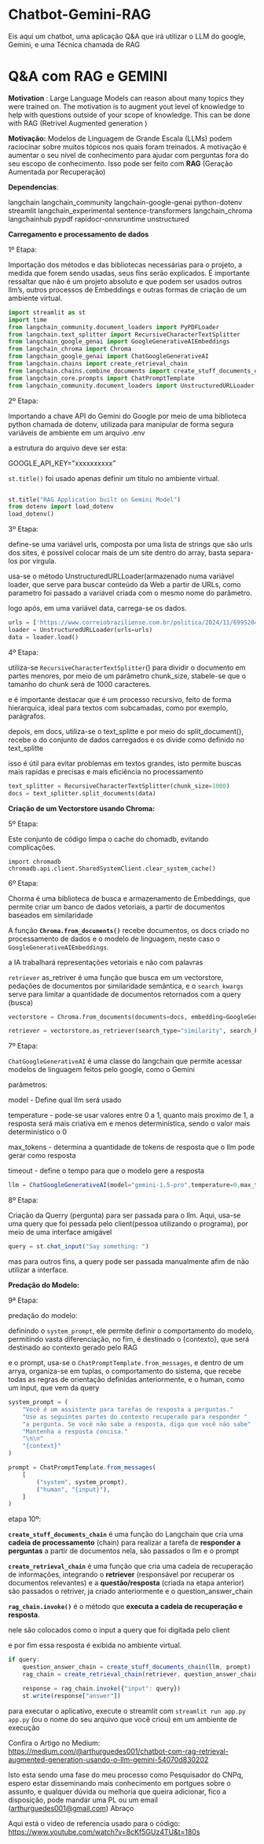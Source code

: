 # Chatbot-Gemini-RAG
Eis aqui um chatbot, uma aplicação Q&amp;A que irá utilizar o LLM do google, Gemini, e uma Técnica chamada de RAG
# Q&A com RAG e GEMINI

**Motivation** : Large Language Models can reason about many topics they were trained on. The motivation is to augment yout level of knowledge to help with questions outside of your scope of knowledge. This can be done with RAG (Retrivel Augmented generation )

**Motivação:** Modelos de Linguagem de Grande Escala (LLMs) podem raciocinar sobre muitos tópicos nos quais foram treinados. A motivação é aumentar o seu nível de conhecimento para ajudar com perguntas fora do seu escopo de conhecimento. Isso pode ser feito com **RAG** (Geração Aumentada por Recuperação)

**Dependencias**:

langchain
langchain_community
langchain-google-genai
python-dotenv
streamlit
langchain_experimental
sentence-transformers
langchain_chroma
langchainhub
pypdf
rapidocr-onnxruntime
unstructured

**Carregamento e processamento de dados**

1º Etapa:

 Importação dos métodos e das bibliotecas necessárias para o projeto, a  medida que forem sendo usadas, seus fins serão explicados. É importante ressaltar que não é um projeto absoluto e que podem ser usados outros llm’s, outros processos de Embeddings e outras formas de criação de um ambiente virtual.

```python
import streamlit as st
import time
from langchain_community.document_loaders import PyPDFLoader
from langchain.text_splitter import RecursiveCharacterTextSplitter
from langchain_google_genai import GoogleGenerativeAIEmbeddings
from langchain_chroma import Chroma
from langchain_google_genai import ChatGoogleGenerativeAI
from langchain.chains import create_retrieval_chain
from langchain.chains.combine_documents import create_stuff_documents_chain
from langchain_core.prompts import ChatPromptTemplate
from langchain_community.document_loaders import UnstructuredURLLoader

```

2º Etapa: 

Importando a chave API do Gemini do Google por meio de uma biblioteca python chamada de dotenv, utilizada para manipular de forma segura variáveis de ambiente em um arquivo .env

a estrutura do arquivo deve ser esta:

GOOGLE_API_KEY="xxxxxxxxxx”

`st.title()` foi usado apenas definir um titulo no ambiente virtual.

```python

st.title("RAG Application built on Gemini Model")
from dotenv import load_dotenv
load_dotenv()
```

3º Etapa:

define-se uma variável urls, composta por uma lista de strings que são urls dos sites, é possível colocar mais de um site dentro do array, basta separa-los por virgula.

usa-se o método UnstructuredURLLoader(armazenado numa variável loader, que serve para buscar conteúdo da Web a partir de URLs, como parametro foi passado a variável criada com o mesmo nome do parâmetro.

logo após, em uma variável data, carrega-se os dados.

```python
urls = ['https://www.correiobraziliense.com.br/politica/2024/11/6995204-mp-tcu-pede-suspensao-dos-salarios-de-bolsonaro-e-outros-militares.html']
loader = UnstructuredURLLoader(urls=urls)
data = loader.load()
```

4º Etapa: 

utiliza-se `RecursiveCharacterTextSplitter`() para dividir o documento em partes menores, por meio de um parâmetro chunk_size, stabele-se que o tamanho do chunk será de 1000 caracteres.

e é importante destacar que é um processo recursivo, feito de forma hierarquica, ideal para textos com subcamadas, como por exemplo, parágrafos.

depois, em docs, utiliza-se o text_splitte e por meio do split_document(), recebe o do conjunto de dados carregados e os divide como definido no text_splitte

isso é útil para evitar problemas em textos grandes, isto permite buscas mais rapidas e precisas e mais eficiência no processamento

```python
text_splitter = RecursiveCharacterTextSplitter(chunk_size=1000)
docs = text_splitter.split_documents(data)

```

**Criação de um Vectorstore usando Chroma:**

5º Etapa: 

Este conjunto de código limpa o cache do chomadb, evitando complicações.

```
import chromadb
chromadb.api.client.SharedSystemClient.clear_system_cache()
```

6º Etapa:

Chorma é uma biblioteca de busca e armazenamento de Embeddings, que permite criar um banco de dados vetoriais, a partir de documentos baseados em similaridade

A função **`Chroma.from_documents()`** recebe documentos, os docs criado no processamento de dados e o modelo de linguagem, neste caso o `GoogleGenerativeAIEmbeddings`. 

a IA trabalhará representações vetoriais e não com palavras

`retriever` as_retriver é uma função que busca em um vectorstore, pedações de documentos por similaridade semântica, e o `search_kwargs` serve para limitar a quantidade de documentos retornados com a query (busca)

```python
vectorstore = Chroma.from_documents(documents=docs, embedding=GoogleGenerativeAIEmbeddings(model="models/embedding-001"))

retriever = vectorstore.as_retriever(search_type="similarity", search_kwargs={"k": 10})
```

7º Etapa: 

`ChatGoogleGenerativeAI` é uma classe do langchain que permite acessar modelos de linguagem feitos pelo google, como o Gemini

parâmetros:

model - Define qual llm será usado

temperature - pode-se usar valores entre 0 a 1, quanto mais proximo de 1, a resposta será mais criativa em e menos determinística, sendo o valor mais determinístico o 0

max_tokens - determina a quantidade de tokens de resposta que o llm pode gerar como resposta

timeout - define o tempo para que o modelo gere a resposta

```jsx
llm = ChatGoogleGenerativeAI(model="gemini-1.5-pro",temperature=0,max_tokens=None,timeout=None)
```

8º Etapa:

Criação da Querry (pergunta) para ser passada para o llm. Aqui, usa-se uma query que foi pessada pelo client(pessoa utilizando o programa), por meio de uma interface amigável

```jsx
query = st.chat_input("Say something: ") 
```

mas para outros fins, a query pode ser passada manualmente afim de não utilizar a interface.

**Predação do Modelo:**

9ª Etapa: 

predação do modelo:

definindo o `system_prompt`, ele permite definir o comportamento do modelo, permitindo vasta diferenciação, no fim, é destinado o {contexto}, que será destinado ao contexto gerado pelo RAG

e o prompt, usa-se o `ChatPromptTemplate.from_messages`, e dentro de um arrya, organiza-se em tuplas, o comportamento do sistema, que recebe todas as regras de orientação definidas anteriormente, e o human, como um input, que vem da query

```jsx
system_prompt = (
    "Você é um assistente para tarefas de resposta a perguntas."
    "Use as seguintes partes do contexto recuperado para responder "
    "a pergunta. Se você não sabe a resposta, diga que você não sabe"
    "Mantenha a resposta concisa."
    "\n\n"
    "{context}"
)

prompt = ChatPromptTemplate.from_messages(
    [
        ("system", system_prompt),
        ("human", "{input}"),
    ]
)

```

etapa 10º: 

**`create_stuff_documents_chain`** é uma função do Langchain que cria uma **cadeia de processamento** (chain) para realizar a tarefa de **responder a perguntas** a partir de documentos
nela, são passados o llm e o prompt

**`create_retrieval_chain`** é uma função que cria uma cadeia de recuperação de informações, integrando o **retriever** (responsável por recuperar os documentos relevantes) e a **questão/resposta** (criada na etapa anterior)
são passados o retriver, ja criado anteriormente e o question_answer_chain

**`rag_chain.invoke()`** é o método que **executa a cadeia de recuperação e resposta**.

nele são colocados como o input a query que foi digitada pelo client

e por fim essa resposta é exibida no ambiente virtual.

```jsx
if query:
    question_answer_chain = create_stuff_documents_chain(llm, prompt)
    rag_chain = create_retrieval_chain(retriever, question_answer_chain)

    response = rag_chain.invoke({"input": query})
    st.write(response["answer"])
```

para executar o aplicativo, execute o streamlit com `streamlit run app.py app.py` (ou o nome do seu arquivo que você criou) em um ambiente de execução

Confira o Artigo no Medium: https://medium.com/@arthurguedes001/chatbot-com-rag-retrieval-augmented-generation-usando-o-llm-gemini-54070d830202

Isto esta sendo uma fase do meu processo como Pesquisador do CNPq, espero estar disseminando mais conhecimento em portgues sobre o assunto, e qualquer dúvida ou melhoria que queira adicionar, fico a disposição, pode mandar uma PL ou um email (arthurguedes001@gmail.com) Abraço

Aqui está o video de referencia usado para o código:
https://www.youtube.com/watch?v=8cKf5GUz4TU&t=180s

